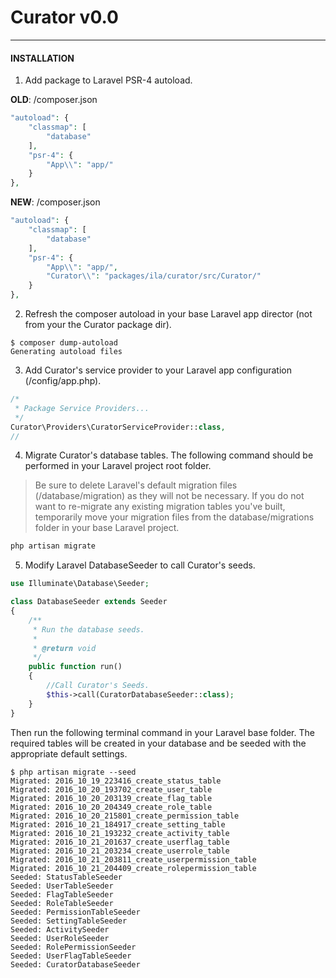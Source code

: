 # Curator v0.0
---
#### INSTALLATION

1.  Add package to Laravel PSR-4 autoload.

**OLD**: /composer.json

```php
"autoload": {
    "classmap": [
        "database"
    ],
    "psr-4": {
        "App\\": "app/"
    }
},
```

**NEW**: /composer.json

```php
"autoload": {
    "classmap": [
        "database"
    ],
    "psr-4": {
        "App\\": "app/",
        "Curator\\": "packages/ila/curator/src/Curator/"
    }
},
```

2. Refresh the composer autoload in your base Laravel app director (not from your the Curator package dir).

```
$ composer dump-autoload
Generating autoload files
```

3. Add Curator's service provider to your Laravel app configuration (/config/app.php).

```php
/*
 * Package Service Providers...
 */
Curator\Providers\CuratorServiceProvider::class,
//
```

4. Migrate Curator's database tables. The following command should be performed in your Laravel project root folder.

> Be sure to delete Laravel's default migration files (/database/migration) as they will not be necessary. If you do not want to re-migrate any existing migration tables you've built, temporarily move your migration files from the database/migrations folder in your base Laravel project.

```php
php artisan migrate
```

5. Modify Laravel DatabaseSeeder to call Curator's seeds.

```php
use Illuminate\Database\Seeder;

class DatabaseSeeder extends Seeder
{
    /**
     * Run the database seeds.
     *
     * @return void
     */
    public function run()
    {
        //Call Curator's Seeds.
        $this->call(CuratorDatabaseSeeder::class);
    }
}
```

Then run the following terminal command in your Laravel base folder. The required tables will be created in your database and be seeded with the appropriate default settings.

```
$ php artisan migrate --seed
Migrated: 2016_10_19_223416_create_status_table
Migrated: 2016_10_20_193702_create_user_table
Migrated: 2016_10_20_203139_create_flag_table
Migrated: 2016_10_20_204349_create_role_table
Migrated: 2016_10_20_215801_create_permission_table
Migrated: 2016_10_21_184917_create_setting_table
Migrated: 2016_10_21_193232_create_activity_table
Migrated: 2016_10_21_201637_create_userflag_table
Migrated: 2016_10_21_203234_create_userrole_table
Migrated: 2016_10_21_203811_create_userpermission_table
Migrated: 2016_10_21_204409_create_rolepermission_table
Seeded: StatusTableSeeder
Seeded: UserTableSeeder
Seeded: FlagTableSeeder
Seeded: RoleTableSeeder
Seeded: PermissionTableSeeder
Seeded: SettingTableSeeder
Seeded: ActivitySeeder
Seeded: UserRoleSeeder
Seeded: RolePermissionSeeder
Seeded: UserFlagTableSeeder
Seeded: CuratorDatabaseSeeder
```
